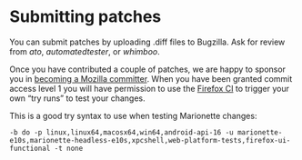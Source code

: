 Submitting patches
==================

You can submit patches by uploading .diff files to Bugzilla.
Ask for review from _ato_, _automatedtester_, or _whimboo_.

Once you have contributed a couple of patches, we are happy to
sponsor you in [becoming a Mozilla committer].  When you have been
granted commit access level 1 you will have permission to use the
[Firefox CI] to trigger your own “try runs” to test your changes.

This is a good try syntax to use when testing Marionette changes:

	-b do -p linux,linux64,macosx64,win64,android-api-16 -u marionette-e10s,marionette-headless-e10s,xpcshell,web-platform-tests,firefox-ui-functional -t none

[becoming a Mozilla committer]: https://www.mozilla.org/en-US/about/governance/policies/commit/
[Firefox CI]: https://treeherder.mozilla.org/
